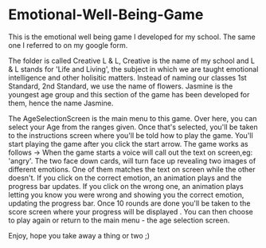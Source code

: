 # Emotional-Well-Being-Game
This is the emotional well being game I developed for my school. The same one I referred to on my google form.


The folder is called Creative L & L, Creative is the name of my school and L & L stands for 'Life and Living', the subject in which we are taught emotional intelligence and other holisitic matters. Instead of naming our classes 1st Standard, 2nd Standard, we use the name of flowers. Jasmine is the youngest age group and this section of the game has been developed for them, hence the name Jasmine.

The AgeSelectionScreen is the main menu to this game. Over here, you can select your Age from the ranges given. 
Once that's selected, you'll be taken to the instructions screen where you'll be told how to play the game. You'll start playing the game after you click the start arrow.
The game works as follows -> When the game starts a voice will call out the text on screen,eg: 'angry'. The two face down cards, will turn face up revealing two images of different emotions. One of them matches the text on screen while the other doesn't. If you click on the correct emotion, an animation plays and the progress bar updates. If you click on the wrong one, an animation plays letting you know you were wrong and showing you the correct emotion, updating the progress bar. Once 10 rounds are done you'll be taken to the score screen where your progress will be displayed . You can then choose to play again or return to the main menu - the age selection screen.

Enjoy, hope you take away a thing or two ;)
